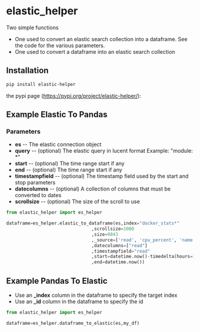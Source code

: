 # elastic_helper
Two simple functions
* One used to convert an elastic search collection into a dataframe. See the code for the various parameters.
* One used to convert a dataframe into an elastic search collection


## Installation

```sh
pip install elastic-helper
```


the pypi page (https://pypi.org/project/elastic-helper/):

## Example Elastic To Pandas

### Parameters

* **es** -- The elastic connection object
* **query** -- (optional) The elastic query in lucent format Example: "module: *"
* **start** -- (optional) The time range start if any
* **end** -- (optional) The time range start if any
* **timestampfield** -- (optional) The timestamp field used by the start and stop parameters
* **datecolumns** -- (optional) A collection of columns that must be converted to dates
* **scrollsize** -- (optional) The size of the scroll to use

```python
from elastic_helper import es_helper 

dataframe=es_helper.elastic_to_dataframe(es,index="docker_stats*"
                                ,scrollsize=1000
                                ,size=9843
                                ,_source=['read', 'cpu_percent', 'name']
                                ,datecolumns=["read"]
                                ,timestampfield="read"
                                ,start=datetime.now()-timedelta(hours=1)
                                ,end=datetime.now())                                                               
```

## Example Pandas To Elastic

* Use an **_index** column in the dataframe to specify the target index
* Use an **_id** column in the dataframe to specify the id

```python
from elastic_helper import es_helper 

dataframe=es_helper.dataframe_to_elastic(es,my_df)                                                               
```

